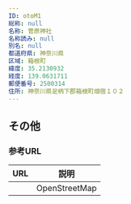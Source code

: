 ```yaml
---
ID: otoM1
総称: null
名称: 菅原神社
名称読み: null
別名: null
都道府県: 神奈川県
区域: 箱根町
緯度: 35.2130932
経度: 139.0631711
郵便番号: 2500314
住所: 神奈川県足柄下郡箱根町畑宿１０２
---
```


## その他

### 参考URL

| URL | 説明          |
| --- | ------------- |
|     | OpenStreetMap |
